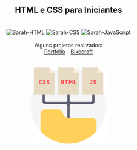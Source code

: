 ## <p align="center">HTML e CSS para Iniciantes<p>

<div style="display: inline_block" align="center"><br>
  <img alt="Sarah-HTML" src="https://img.shields.io/badge/HTML-239120?style=for-the-badge&logo=html5&logoColor=white">
  <img alt="Sarah-CSS" src="https://img.shields.io/badge/CSS3-1572B6?style=for-the-badge&logo=css3&logoColor=white">
  <img alt="Sarah-JavaScript" src="https://img.shields.io/badge/JavaScript-323330?style=for-the-badge&logo=javascript&logoColor=F7DF1E">
</div>
<br>
<div align="center">
Alguns projetos realizados:
<br>
 <a href="https://sarahprando.github.io/exercicios-origamid/portfolio/portfolio.html">Portfólio</a> 
 - <a href="https://sarahprando.github.io/exercicios-origamid/revisando/EX01.html">Bikecraft</a>
  </div>
<br>
<div style="display: inline_block" align="center"><br>
  <img height="200" width="200" src="folder.png">
</div>
